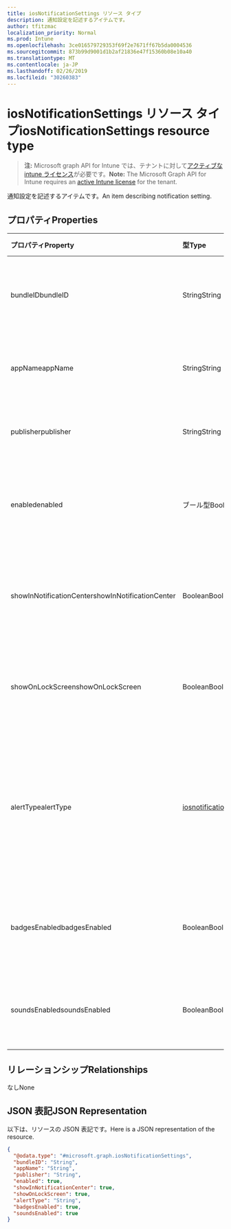 ```yaml
---
title: iosNotificationSettings リソース タイプ
description: 通知設定を記述するアイテムです。
author: tfitzmac
localization_priority: Normal
ms.prod: Intune
ms.openlocfilehash: 3ce016579729353f69f2e7671ff67b5da0004536
ms.sourcegitcommit: 873b99d9001d1b2af21836e47f15360b08e10a40
ms.translationtype: MT
ms.contentlocale: ja-JP
ms.lasthandoff: 02/26/2019
ms.locfileid: "30260383"
---
```

# <a name="iosnotificationsettings-resource-type"></a><span data-ttu-id="c6824-103">iosNotificationSettings リソース タイプ</span><span class="sxs-lookup"><span data-stu-id="c6824-103">iosNotificationSettings resource type</span></span>

> <span data-ttu-id="c6824-104">**注:** Microsoft graph API for Intune では、テナントに対して[アクティブな intune ライセンス](https://go.microsoft.com/fwlink/?linkid=839381)が必要です。</span><span class="sxs-lookup"><span data-stu-id="c6824-104">**Note:** The Microsoft Graph API for Intune requires an [active Intune license](https://go.microsoft.com/fwlink/?linkid=839381) for the tenant.</span></span>

<span data-ttu-id="c6824-105">通知設定を記述するアイテムです。</span><span class="sxs-lookup"><span data-stu-id="c6824-105">An item describing notification setting.</span></span>

## <a name="properties"></a><span data-ttu-id="c6824-106">プロパティ</span><span class="sxs-lookup"><span data-stu-id="c6824-106">Properties</span></span>
|<span data-ttu-id="c6824-107">プロパティ</span><span class="sxs-lookup"><span data-stu-id="c6824-107">Property</span></span>|<span data-ttu-id="c6824-108">型</span><span class="sxs-lookup"><span data-stu-id="c6824-108">Type</span></span>|<span data-ttu-id="c6824-109">説明</span><span class="sxs-lookup"><span data-stu-id="c6824-109">Description</span></span>|
|:---|:---|:---|
|<span data-ttu-id="c6824-110">bundleID</span><span class="sxs-lookup"><span data-stu-id="c6824-110">bundleID</span></span>|<span data-ttu-id="c6824-111">String</span><span class="sxs-lookup"><span data-stu-id="c6824-111">String</span></span>|<span data-ttu-id="c6824-112">これらの通知設定を適用するアプリのバンドル ID。</span><span class="sxs-lookup"><span data-stu-id="c6824-112">Bundle id of app to which to apply these notification settings.</span></span>|
|<span data-ttu-id="c6824-113">appName</span><span class="sxs-lookup"><span data-stu-id="c6824-113">appName</span></span>|<span data-ttu-id="c6824-114">String</span><span class="sxs-lookup"><span data-stu-id="c6824-114">String</span></span>|<span data-ttu-id="c6824-115">bundleID に関連するアプリケーション名。</span><span class="sxs-lookup"><span data-stu-id="c6824-115">Application name to be associated with the bundleID.</span></span>|
|<span data-ttu-id="c6824-116">publisher</span><span class="sxs-lookup"><span data-stu-id="c6824-116">publisher</span></span>|<span data-ttu-id="c6824-117">String</span><span class="sxs-lookup"><span data-stu-id="c6824-117">String</span></span>|<span data-ttu-id="c6824-118">bundleID に関連するパブリッシャー。</span><span class="sxs-lookup"><span data-stu-id="c6824-118">Publisher to be associated with the bundleID.</span></span>|
|<span data-ttu-id="c6824-119">enabled</span><span class="sxs-lookup"><span data-stu-id="c6824-119">enabled</span></span>|<span data-ttu-id="c6824-120">ブール型</span><span class="sxs-lookup"><span data-stu-id="c6824-120">Boolean</span></span>|<span data-ttu-id="c6824-121">通知がこのアプリで許可されているかどうかを示します。</span><span class="sxs-lookup"><span data-stu-id="c6824-121">Indicates whether notifications are allowed for this app.</span></span>|
|<span data-ttu-id="c6824-122">showInNotificationCenter</span><span class="sxs-lookup"><span data-stu-id="c6824-122">showInNotificationCenter</span></span>|<span data-ttu-id="c6824-123">Boolean</span><span class="sxs-lookup"><span data-stu-id="c6824-123">Boolean</span></span>|<span data-ttu-id="c6824-124">通知センターに通知を表示できるかどうかを示します。</span><span class="sxs-lookup"><span data-stu-id="c6824-124">Indicates whether notifications can be shown in notification center.</span></span>|
|<span data-ttu-id="c6824-125">showOnLockScreen</span><span class="sxs-lookup"><span data-stu-id="c6824-125">showOnLockScreen</span></span>|<span data-ttu-id="c6824-126">Boolean</span><span class="sxs-lookup"><span data-stu-id="c6824-126">Boolean</span></span>|<span data-ttu-id="c6824-127">ロック画面に通知を表示できるかどうかを示します。</span><span class="sxs-lookup"><span data-stu-id="c6824-127">Indicates whether notifications can be shown on the lock screen.</span></span>|
|<span data-ttu-id="c6824-128">alertType</span><span class="sxs-lookup"><span data-stu-id="c6824-128">alertType</span></span>|[<span data-ttu-id="c6824-129">iosnotificationalerttype</span><span class="sxs-lookup"><span data-stu-id="c6824-129">iosNotificationAlertType</span></span>](../resources/intune-deviceconfig-iosnotificationalerttype.md)|<span data-ttu-id="c6824-130">このアプリの通知用の警告の種類を示します。</span><span class="sxs-lookup"><span data-stu-id="c6824-130">Indicates the type of alert for notifications for this app.</span></span> <span data-ttu-id="c6824-131">可能な値は、`deviceDefault`、`banner`、`modal`、`none` です。</span><span class="sxs-lookup"><span data-stu-id="c6824-131">Possible values are: `deviceDefault`, `banner`, `modal`, `none`.</span></span>|
|<span data-ttu-id="c6824-132">badgesEnabled</span><span class="sxs-lookup"><span data-stu-id="c6824-132">badgesEnabled</span></span>|<span data-ttu-id="c6824-133">Boolean</span><span class="sxs-lookup"><span data-stu-id="c6824-133">Boolean</span></span>|<span data-ttu-id="c6824-134">バッジがこのアプリで許可されているかどうかを示します。</span><span class="sxs-lookup"><span data-stu-id="c6824-134">Indicates whether badges are allowed for this app.</span></span>|
|<span data-ttu-id="c6824-135">soundsEnabled</span><span class="sxs-lookup"><span data-stu-id="c6824-135">soundsEnabled</span></span>|<span data-ttu-id="c6824-136">Boolean</span><span class="sxs-lookup"><span data-stu-id="c6824-136">Boolean</span></span>|<span data-ttu-id="c6824-137">サウンドがこのアプリで許可されているかどうかを示します。</span><span class="sxs-lookup"><span data-stu-id="c6824-137">Indicates whether sounds are allowed for this app.</span></span>|

## <a name="relationships"></a><span data-ttu-id="c6824-138">リレーションシップ</span><span class="sxs-lookup"><span data-stu-id="c6824-138">Relationships</span></span>
<span data-ttu-id="c6824-139">なし</span><span class="sxs-lookup"><span data-stu-id="c6824-139">None</span></span>

## <a name="json-representation"></a><span data-ttu-id="c6824-140">JSON 表記</span><span class="sxs-lookup"><span data-stu-id="c6824-140">JSON Representation</span></span>
<span data-ttu-id="c6824-141">以下は、リソースの JSON 表記です。</span><span class="sxs-lookup"><span data-stu-id="c6824-141">Here is a JSON representation of the resource.</span></span>
<!-- {
  "blockType": "resource",
  "@odata.type": "microsoft.graph.iosNotificationSettings"
}
-->
``` json
{
  "@odata.type": "#microsoft.graph.iosNotificationSettings",
  "bundleID": "String",
  "appName": "String",
  "publisher": "String",
  "enabled": true,
  "showInNotificationCenter": true,
  "showOnLockScreen": true,
  "alertType": "String",
  "badgesEnabled": true,
  "soundsEnabled": true
}
```



